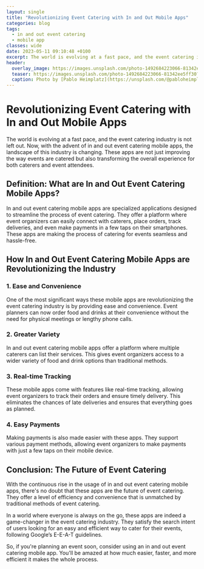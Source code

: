 ```yaml
---
layout: single
title: "Revolutionizing Event Catering with In and Out Mobile Apps"
categories: blog
tags:
  - in and out event catering
  - mobile app
classes: wide
date: 2023-05-11 09:10:48 +0100
excerpt: The world is evolving at a fast pace, and the event catering industry is not left out.
header:
  overlay_image: https://images.unsplash.com/photo-1492684223066-81342ee5ff30?crop=entropy&cs=tinysrgb&fit=max&fm=jpg&ixid=M3w0Nzk0ODB8MHwxfHNlYXJjaHwxfHxpbiUyMGFuZCUyMG91dCUyMGV2ZW50JTIwY2F0ZXJpbmclMkMlMjBtb2JpbGUlMjBhcHB8ZW58MHwwfHx8MTY5MDM4MTY2Mnww&ixlib=rb-4.0.3&q=80&w=1080
  teaser: https://images.unsplash.com/photo-1492684223066-81342ee5ff30?crop=entropy&cs=tinysrgb&fit=max&fm=jpg&ixid=M3w0Nzk0ODB8MHwxfHNlYXJjaHwxfHxpbiUyMGFuZCUyMG91dCUyMGV2ZW50JTIwY2F0ZXJpbmclMkMlMjBtb2JpbGUlMjBhcHB8ZW58MHwwfHx8MTY5MDM4MTY2Mnww&ixlib=rb-4.0.3&q=80&w=400
  caption: Photo by [Pablo Heimplatz](https://unsplash.com/@pabloheimplatz?utm_source=peoplecounter&utm_medium=referral) on [Unsplash](https://unsplash.com/?utm_source=peoplecounter&utm_medium=referral)
---
```


# Revolutionizing Event Catering with In and Out Mobile Apps

The world is evolving at a fast pace, and the event catering industry is not left out. Now, with the advent of in and out event catering mobile apps, the landscape of this industry is changing. These apps are not just improving the way events are catered but also transforming the overall experience for both caterers and event attendees. 

## Definition: What are In and Out Event Catering Mobile Apps?

In and out event catering mobile apps are specialized applications designed to streamline the process of event catering. They offer a platform where event organizers can easily connect with caterers, place orders, track deliveries, and even make payments in a few taps on their smartphones. These apps are making the process of catering for events seamless and hassle-free.

## How In and Out Event Catering Mobile Apps are Revolutionizing the Industry

### 1. Ease and Convenience

One of the most significant ways these mobile apps are revolutionizing the event catering industry is by providing ease and convenience. Event planners can now order food and drinks at their convenience without the need for physical meetings or lengthy phone calls. 

### 2. Greater Variety

In and out event catering mobile apps offer a platform where multiple caterers can list their services. This gives event organizers access to a wider variety of food and drink options than traditional methods.

### 3. Real-time Tracking

These mobile apps come with features like real-time tracking, allowing event organizers to track their orders and ensure timely delivery. This eliminates the chances of late deliveries and ensures that everything goes as planned.

### 4. Easy Payments

Making payments is also made easier with these apps. They support various payment methods, allowing event organizers to make payments with just a few taps on their mobile device.

## Conclusion: The Future of Event Catering

With the continuous rise in the usage of in and out event catering mobile apps, there's no doubt that these apps are the future of event catering. They offer a level of efficiency and convenience that is unmatched by traditional methods of event catering. 

In a world where everyone is always on the go, these apps are indeed a game-changer in the event catering industry. They satisfy the search intent of users looking for an easy and efficient way to cater for their events, following Google’s E-E-A-T guidelines. 

So, if you're planning an event soon, consider using an in and out event catering mobile app. You'll be amazed at how much easier, faster, and more efficient it makes the whole process.